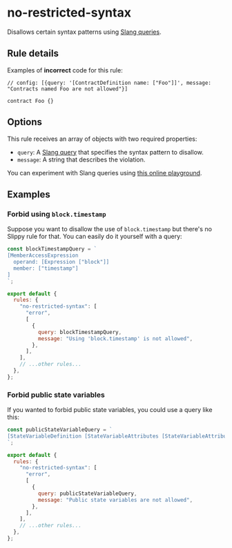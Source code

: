 # no-restricted-syntax

Disallows certain syntax patterns using [Slang queries](https://nomicfoundation.github.io/slang/latest/user-guide/06-query-language/01-query-syntax/).

## Rule details

Examples of **incorrect** code for this rule:

```solidity
// config: [{query: '[ContractDefinition name: ["Foo"]]', message: "Contracts named Foo are not allowed"}]

contract Foo {}
```

## Options

This rule receives an array of objects with two required properties:

- `query`: A [Slang query](https://nomicfoundation.github.io/slang/latest/user-guide/06-query-language/01-query-syntax/) that specifies the syntax pattern to disallow.
- `message`: A string that describes the violation.

You can experiment with Slang queries using [this online playground](https://fvictorio.github.io/slang-playground/).

## Examples

### Forbid using `block.timestamp`

Suppose you want to disallow the use of `block.timestamp` but there's no Slippy rule for that. You can easily do it yourself with a query:

```js
const blockTimestampQuery = `
[MemberAccessExpression
  operand: [Expression ["block"]]
  member: ["timestamp"]
]
`;

export default {
  rules: {
    "no-restricted-syntax": [
      "error",
      [
        {
          query: blockTimestampQuery,
          message: "Using 'block.timestamp' is not allowed",
        },
      ],
    ],
    // ...other rules...
  },
};
```

### Forbid public state variables

If you wanted to forbid public state variables, you could use a query like this:

```js
const publicStateVariableQuery = `
[StateVariableDefinition [StateVariableAttributes [StateVariableAttribute [PublicKeyword]]]]
`;

export default {
  rules: {
    "no-restricted-syntax": [
      "error",
      [
        {
          query: publicStateVariableQuery,
          message: "Public state variables are not allowed",
        },
      ],
    ],
    // ...other rules...
  },
};
```
